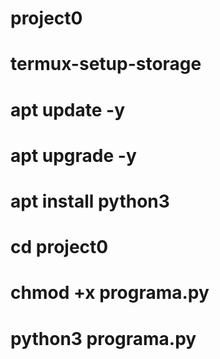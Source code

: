 # project0

# termux-setup-storage
# apt update -y 
# apt upgrade -y
# apt install python3
# cd project0
# chmod +x programa.py 
# python3 programa.py
